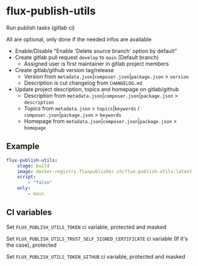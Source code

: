 # flux-publish-utils

Run publish tasks (gitlab ci)

All are optional, only done if the needed infos are available

- Enable/Disable "Enable 'Delete source branch' option by default"
- Create gitlab pull request `develop` to `main` (Default branch)
    - Assigned user is first maintainer in gitlab project members
- Create gitlab/github version tag/release
    - Version from `metadata.json`|`composer.json`|`package.json` > `version`
    - Description is cut changelog from `CHANGELOG.md`
- Update project description, topics and homepage on gitlab/github
    - Description from `metadata.json`|`composer.json`|`package.json` > `description`
    - Topics from `metadata.json` > `topics`|`keywords` / `composer.json`|`package.json` > `keywords`
    - Homepage from `metadata.json`|`composer.json`|`package.json` > `homepage`

## Example

```yaml
flux-publish-utils:
    stage: build
    image: docker-registry.fluxpublisher.ch/flux-publish-utils:latest
    script:
        - "false"
    only:
        - main
```

## CI variables

Set `FLUX_PUBLISH_UTILS_TOKEN` ci variable, protected and masked

Set `FLUX_PUBLISH_UTILS_TRUST_SELF_SIGNED_CERTIFICATE` ci variable (If it's the case), protected

Set `FLUX_PUBLISH_UTILS_TOKEN_GITHUB` ci variable, protected and masked
